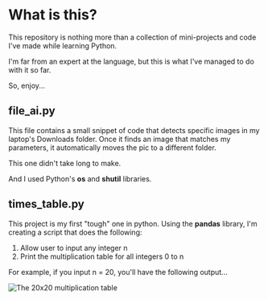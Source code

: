 # What is this?

This repository is nothing more than a collection of mini-projects
and code I've made while learning Python.

I'm far from an expert at the language, but this is what I've managed
to do with it so far.

So, enjoy...

## file_ai.py

This file contains a small snippet of code that detects specific images
in my laptop's Downloads folder. Once it finds an image that matches
my parameters, it automatically moves the pic to a different folder.

This one didn't take long to make.

And I used Python's **os** and **shutil** libraries.

## times_table.py

This project is my first "tough" one in python. Using the **pandas**
library, I'm creating a script that does the following:

1. Allow user to input any integer n
2. Print the multiplication table for all integers 0 to n

For example, if you input n = 20, you'll have the following output...

![The 20x20 multiplication table](User/michaelmckee/Coding/times_table_pic.png)
